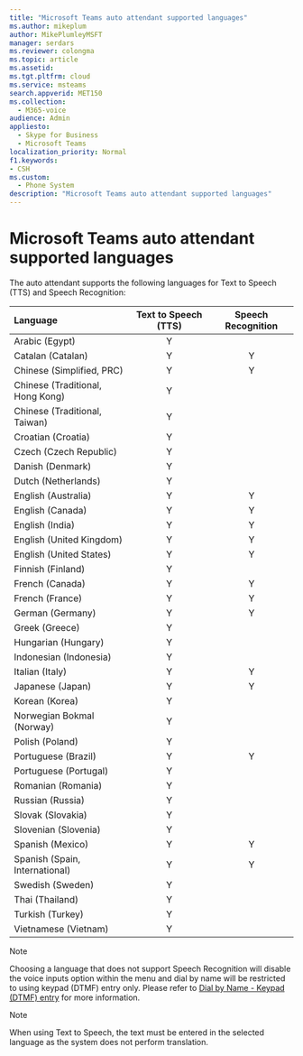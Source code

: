 ```yaml
---
title: "Microsoft Teams auto attendant supported languages"
ms.author: mikeplum
author: MikePlumleyMSFT
manager: serdars
ms.reviewer: colongma
ms.topic: article
ms.assetid: 
ms.tgt.pltfrm: cloud
ms.service: msteams
search.appverid: MET150
ms.collection: 
  - M365-voice
audience: Admin
appliesto: 
  - Skype for Business
  - Microsoft Teams
localization_priority: Normal
f1.keywords:
- CSH
ms.custom: 
  - Phone System
description: "Microsoft Teams auto attendant supported languages"
--- 
```

# Microsoft Teams auto attendant supported languages

The auto attendant supports the following languages for Text to Speech (TTS) and Speech Recognition:

|Language                                |Text to Speech (TTS)     |Speech Recognition                     |
|:---------------------------------------|:-----------------------:|:-------------------------------------:|
|Arabic (Egypt)                          |Y                        |                                       |
|Catalan (Catalan)	                     |Y                        |Y                                      |
|Chinese (Simplified, PRC)               |Y                        |Y                                      |
|Chinese (Traditional, Hong Kong)        |Y	                       |                                       |
|Chinese (Traditional, Taiwan)           |Y                        |                                       |	
|Croatian (Croatia)                      |Y                        |                                       |	
|Czech (Czech Republic)                  |Y                        |                                       |	
|Danish (Denmark)                        |Y                        |                                       |	
|Dutch (Netherlands)                     |Y                        |                                       |	
|English (Australia)                     |Y                        |Y                                      |
|English (Canada)                        |Y                        |Y                                      |
|English (India)                         |Y                        |Y                                      |
|English (United Kingdom)                |Y                        |Y                                      |
|English (United States)                 |Y                        |Y                                      |
|Finnish (Finland)                       |Y                        |                                       |	
|French (Canada)                         |Y                        |Y                                      |
|French (France)                         |Y                        |Y                                      |
|German (Germany)                        |Y                        |Y                                      |
|Greek (Greece)                          |Y                        |                                       |
|Hungarian (Hungary)                     |Y                        |                                       |
|Indonesian (Indonesia)                  |Y                        |                                       |
|Italian (Italy)                         |Y                        |Y                                      |
|Japanese (Japan)                        |Y                        |Y                                      |
|Korean (Korea)                          |Y                        |                                       |	
|Norwegian Bokmal (Norway)               |Y                        |                                       |	
|Polish (Poland)                         |Y                        |                                       |	
|Portuguese (Brazil)                     |Y                        |Y                                      |
|Portuguese (Portugal)                   |Y                        |                                       |	
|Romanian (Romania)                      |Y                        |                                       |	
|Russian (Russia)                        |Y                        |                                       |	
|Slovak (Slovakia)                       |Y                        |                                       |	
|Slovenian (Slovenia)                    |Y                        |                                       |	
|Spanish (Mexico)                        |Y                        |Y                                      |
|Spanish (Spain, International)          |Y                        |Y                                      |
|Swedish (Sweden)                        |Y                        |                                       |	
|Thai (Thailand)                         |Y                        |                                       |	
|Turkish (Turkey)                        |Y                        |                                       |	
|Vietnamese (Vietnam)                    |Y                        |                                       |	

> [!NOTE]
> Choosing a language that does not support Speech Recognition will disable the voice inputs option within the menu and dial by name will be restricted to using keypad (DTMF) entry only. Please refer to [Dial by Name - Keypad (DTMF) entry](dial-voice-reference.md#dial-by-name---keypad-dtmf-entry) for more information.

> [!NOTE]
> When using Text to Speech, the text must be entered in the selected language as the system does not perform translation.
